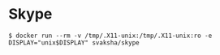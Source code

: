 # Skype

```console
$ docker run --rm -v /tmp/.X11-unix:/tmp/.X11-unix:ro -e DISPLAY="unix$DISPLAY" svaksha/skype
```
